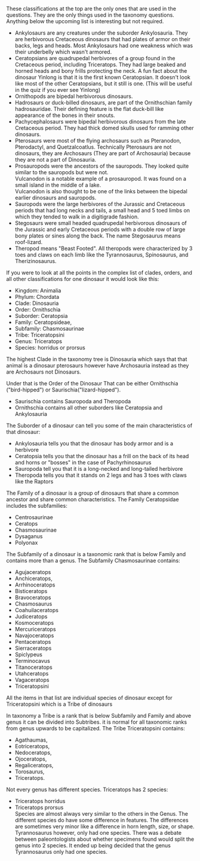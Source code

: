These classifications at the top are the only ones that are used in the questions. They are the only things used in the taxonomy questions.  
Anything below the upcoming list is interesting but not required.
- Ankylosaurs are any creatures under the suborder Ankylosauria. They are herbivorous Cretaceous dinosaurs that had plates of armor on their backs, legs and heads. Most Ankylosaurs had one weakness which was their underbelly which wasn't armored.
- Ceratopsians are quadrupedal herbivores of a group found in the Cretaceous period, including Triceratops. They had large beaked and horned heads and bony frills protecting the neck. A fun fact about the dinosaur Yinlong is that it is the first known Ceratopsian. It doesn't look like most of the other Ceratopsians, but it still is one. (This will be useful in the quiz if you ever see Yinlong)
- Ornithopods are bipedal herbivorous dinosaurs.
- Hadrosaurs or duck-billed dinosaurs, are part of the Ornithschian family hadrosauridae. Their defining feature is the flat duck-bill like appearance of the bones in their snouts.
- Pachycephalosaurs were bipedal herbivorous dinosaurs from the late Cretaceous period. They had thick domed skulls used for ramming other dinosaurs.
- Pterosaurs were most of the flying archosaurs such as Pteranodon, Pterodactyl, and Quetzalcoatlus. Technically Pterosaurs are not dinosaurs, they are Archosaurs (They are part of Archosauria) because they are not a part of Dinosauria.
- Prosauropods were the ancestors of the sauropods. They looked quite similar to the sauropods but were not.  
Vulcanodon is a notable example of a prosauropod. It was found on a small island in the middle of a lake.  
Vulcanodon is also thought to be one of the links between the bipedal earlier dinosaurs and sauropods.
- Sauropods were the large herbivores of the Jurassic and Cretaceous periods that had long necks and tails, a small head and 5 toed limbs on which they tended to walk in a digitigrade fashion.
- Stegosaurs were small headed quadrupedal herbivorous dinosaurs of the Jurassic and early Cretaceous periods with a double row of large bony plates or sines along the back. The name Stegosaurus means roof-lizard.
- Theropod means "Beast Footed". All theropods were characterized by 3 toes and claws on each limb like the Tyrannosaurus, Spinosaurus, and Therizinosaurus.

If you were to look at all the points in the complex list of clades, orders, and all other classifications for one dinosaur it would look like this:

- Kingdom: Animalia
- Phylum: Chordata
- Clade: Dinosauria
- Order: Ornithschia
- Suborder: Ceratopsia
- Family: Ceratopsideae,
- Subfamily: Chasmosaurinae
- Tribe: Triceratopsini
- Genus: Triceratops
- Species: horridus or prorsus


The highest Clade in the taxonomy tree is Dinosauria which says that that animal is a dinosaur pterosaurs however have Archosauria instead
as they are Archosaurs not Dinosaurs.

Under that is the Order of the Dinosaur That can be either Ornithschia ("bird-hipped") or Saurischia("lizard-hipped").
- Saurischia contains Sauropoda and Theropoda
- Ornithschia contains all other suborders like Ceratopsia and Ankylosauria

The Suborder of a dinosaur can tell you some of the main characteristics of that dinosaur:
- Ankylosauria tells you that the dinosaur has body armor and is a herbivore
- Ceratopsia tells you that the dinosaur has a frill on the back of its head and horns or "bosses" in the case of Pachyrhinosaurus
- Sauropoda tell you that it is a long-necked and long-tailed herbivore
- Theropoda tells you that it stands on 2 legs and has 3 toes with claws like the Raptors

The Family of a dinosaur is a group of dinosaurs that share a common ancestor and share common characteristics.
The Family Ceratopsidae includes the subfamilies:
- Centrosaurinae
- Ceratops
- Chasmosaurinae
- Dysaganus
- Polyonax

The Subfamily of a dinosaur is a taxonomic rank that is below Family and contains more than a genus. The Subfamily Chasmosaurinae contains:
- Agujaceratops
- Anchiceratops,
- Arrhinoceratops
- Bisticeratops
- Bravoceratops
- Chasmosaurus
- Coahuilaceratops
- Judiceratops
- Kosmoceratops
- Mercuriceratops
- Navajoceratops
- Pentaceratops
- Sierraceratops
- Spiclypeus
- Terminocavus
- Titanoceratops
- Utahceratops
- Vagaceratops
- Triceratopsini

All the items in that list are individual species of dinosaur except for Triceratopsini which is a Tribe of dinosaurs

In taxonomy a Tribe is a rank that is below Subfamily and Family and above genus it can be divided into Subtribes. it is normal for all taxonomic ranks from genus upwards to be capitalized. The Tribe Triceratopsini contains:
- Agathaumas,
- Eotriceratops,
- Nedoceratops,
- Ojoceratops,
- Regaliceratops,
- Torosaurus,
- Triceratops.

Not every genus has different species. Triceratops has 2 species:

- Triceratops horridus
- Triceratops prorsus  
Species are almost always very similar to the others in the Genus. The different species do have some difference in features.
The differences are sometimes very minor like a difference in horn length, size, or shape.  
Tyrannosaurus however, only had one species. There was a debate between paleontologists about whether specimens found would split the genus into 2 species. It ended up being decided that the genus Tyrannosaurus only had one species.

